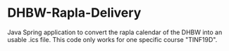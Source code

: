 # DHBW-Rapla-Delivery

Java Spring application to convert the rapla calendar of the DHBW into an usable .ics file.
This code only works for one specific course "TINF19D".
